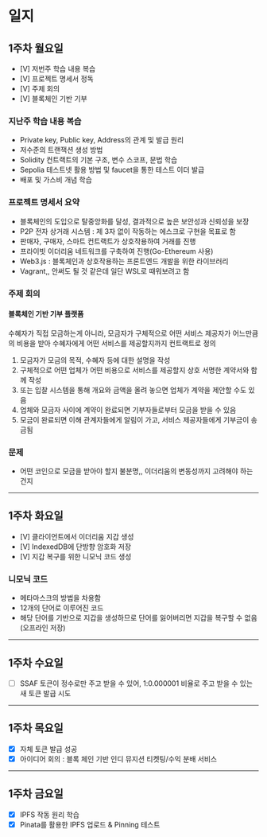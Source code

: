 # 일지

## 1주차 월요일

- [V] 저번주 학습 내용 복습
- [V] 프로젝트 명세서 정독
- [V] 주제 회의
- [V] 블록체인 기반 기부

### 지난주 학습 내용 복습

- Private key, Public key, Address의 관계 및 발급 원리
- 저수준의 트랜잭션 생성 방법
- Solidity 컨트랙트의 기본 구조, 변수 스코프, 문법 학습
- Sepolia 테스트넷 활용 방법 및 faucet을 통한 테스트 이더 발급
- 배포 및 가스비 개념 학습

### 프로젝트 명세서 요약

- 블록체인의 도입으로 탈중앙화를 달성, 결과적으로 높은 보안성과 신뢰성을 보장
- P2P 전자 상거래 시스템 : 제 3자 없이 작동하는 에스크로 구현을 목표로 함
- 판매자, 구매자, 스마트 컨트랙트가 상호작용하여 거래를 진행
- 프라이빗 이더리움 네트워크를 구축하여 진행(Go-Ethereum 사용)
- Web3.js : 블록체인과 상호작용하는 프론트엔드 개발을 위한 라이브러리
- Vagrant,, 안써도 될 것 같은데 일단 WSL로 때워보려고 함

### 주제 회의

#### 블록체인 기반 기부 플랫폼

수혜자가 직접 모금하는게 아니라, 모금자가 구체적으로 어떤 서비스 제공자가 어느만큼의 비용을 받아 수혜자에게 어떤 서비스를 제공할지까지 컨트랙트로 정의

1. 모금자가 모금의 목적, 수혜자 등에 대한 설명을 작성
2. 구체적으로 어떤 업체가 어떤 비용으로 서비스를 제공할지 상호 서명한 계약서와 함께 작성
3. 또는 입찰 시스템을 통해 개요와 금액을 올려 놓으면 업체가 계약을 제안할 수도 있음
4. 업체와 모금자 사이에 계약이 완료되면 기부자들로부터 모금을 받을 수 있음
5. 모금이 완료되면 이해 관계자들에게 알림이 가고, 서비스 제공자들에게 기부금이 송금됨

### 문제

- 어떤 코인으로 모금을 받아야 할지 불분명,, 이더리움의 변동성까지 고려해야 하는건지

---

## 1주차 화요일

- [V] 클라이언트에서 이더리움 지갑 생성
- [V] IndexedDB에 단방향 암호화 저장
- [V] 지갑 복구를 위한 니모닉 코드 생성

### 니모닉 코드

- 메타마스크의 방법을 차용함
- 12개의 단어로 이루어진 코드
- 해당 단어를 기반으로 지갑을 생성하므로 단어를 잃어버리면 지갑을 복구할 수 없음 (오프라인 저장)

---

## 1주차 수요일

- [ ] SSAF 토큰이 정수로만 주고 받을 수 있어, 1:0.000001 비율로 주고 받을 수 있는 새 토큰 발급 시도

---

## 1주차 목요일

- [X] 자체 토큰 발급 성공
- [X] 아이디어 회의 : 블록 체인 기반 인디 뮤지션 티켓팅/수익 분배 서비스

---

## 1주차 금요일

- [X] IPFS 작동 원리 학습
- [X] Pinata를 활용한 IPFS 업로드 & Pinning 테스트
